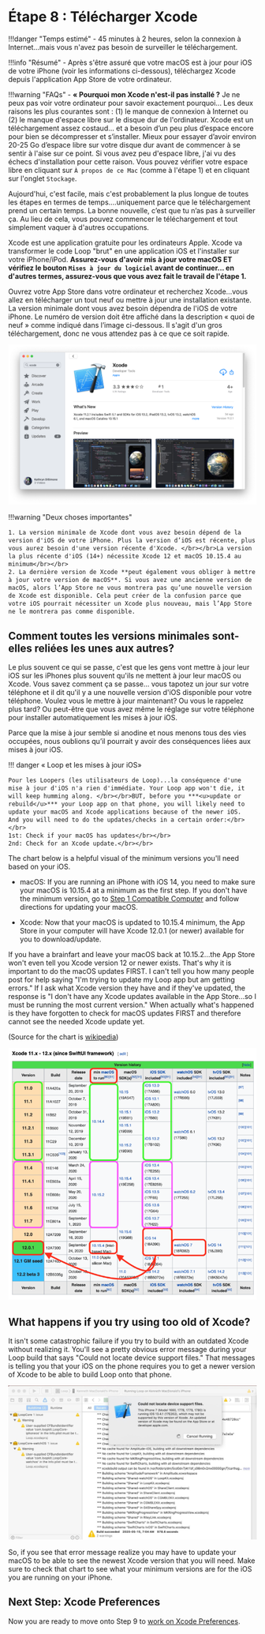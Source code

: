 # Étape 8 : Télécharger Xcode

!!!danger "Temps estimé"
    - 45 minutes à 2 heures, selon la connexion à Internet...mais vous n'avez pas besoin de surveiller le téléchargement.

!!!info "Résumé"
    - Après s'être assuré que votre macOS est à jour pour iOS de votre iPhone (voir les informations ci-dessous), téléchargez Xcode depuis l'application App Store de votre ordinateur.

!!!warning "FAQs"
    - **« Pourquoi mon Xcode n'est-il pas installé ?** Je ne peux pas voir votre ordinateur pour savoir exactement pourquoi... Les deux raisons les plus courantes sont : (1) le manque de connexion à Internet ou (2) le manque d'espace libre sur le disque dur de l'ordinateur. Xcode est un téléchargement assez costaud... et a besoin d’un peu plus d’espace encore pour bien se décompresser et s’installer. Mieux pour essayer d’avoir environ 20-25 Go d’espace libre sur votre disque dur avant de commencer à se sentir à l'aise sur ce point. Si vous avez peu d'espace libre, j'ai vu des échecs d'installation pour cette raison. Vous pouvez vérifier votre espace libre en cliquant sur `À propos de ce Mac` (comme à l'étape 1) et en cliquant sur l'onglet `Stockage`.

Aujourd'hui, c'est facile, mais c'est probablement la plus longue de toutes les étapes en termes de temps....uniquement parce que le téléchargement prend un certain temps. La bonne nouvelle, c’est que tu n’as pas à surveiller ça. Au lieu de cela, vous pouvez commencer le téléchargement et tout simplement vaquer à d'autres occupations.

Xcode est une application gratuite pour les ordinateurs Apple. Xcode va transformer le code Loop "brut" en une application iOS et l'installer sur votre iPhone/iPod. **Assurez-vous d'avoir mis à jour votre macOS ET vérifiez le bouton `Mises à jour du logiciel` avant de continuer... en d'autres termes, assurez-vous que vous avez fait le travail de l'étape 1.**

Ouvrez votre App Store dans votre ordinateur et recherchez Xcode...vous allez en télécharger un tout neuf ou mettre à jour une installation existante. La version minimale dont vous avez besoin dépendra de l'iOS de votre iPhone. Le numéro de version doit être affiché dans la description « quoi de neuf » comme indiqué dans l’image ci-dessous. Il s'agit d'un gros téléchargement, donc ne vous attendez pas à ce que ce soit rapide.

![../img/xcode.png](img/xcode.png)

!!!warning "Deux choses importantes"

    1. La version minimale de Xcode dont vous avez besoin dépend de la version d'iOS de votre iPhone. Plus la version d’iOS est récente, plus vous aurez besoin d'une version récente d'Xcode. </br></br>La version la plus récente d'iOS (14+) nécessite Xcode 12 et macOS 10.15.4 au minimum</br></br>
    2. La dernière version de Xcode **peut également vous obliger à mettre à jour votre version de macOS**. Si vous avez une ancienne version de macOS, alors l’App Store ne vous montrera pas qu’une nouvelle version de Xcode est disponible. Cela peut créer de la confusion parce que votre iOS pourrait nécessiter un Xcode plus nouveau, mais l’App Store ne le montrera pas comme disponible.

## Comment toutes les versions minimales sont-elles reliées les unes aux autres?

Le plus souvent ce qui se passe, c'est que les gens vont mettre à jour leur iOS sur les iPhones plus souvent qu'ils ne mettent à jour leur macOS ou Xcode.  Vous savez comment ça se passe... vous tapotez un jour sur votre téléphone et il dit qu'il y a une nouvelle version d'iOS disponible pour votre téléphone. Voulez vous le mettre à jour maintenant? Ou vous le rappelez plus tard? Ou peut-être que vous avez même le réglage sur votre téléphone pour installer automatiquement les mises à jour iOS.

Parce que la mise à jour semble si anodine et nous menons tous des vies occupées, nous oublions qu’il pourrait y avoir des conséquences liées aux mises à jour iOS.

!!! danger « Loop et les mises à jour iOS»

    Pour les Loopers (les utilisateurs de Loop)...la conséquence d'une mise à jour d'iOS n'a rien d'immédiate. Your Loop app won't die, it will keep humming along. </br></br>BUT, before you ***<u>update or rebuild</u>*** your Loop app on that phone, you will likely need to update your macOS and Xcode applications because of the newer iOS.  And you will need to do the updates/checks in a certain order:</br></br>
    1st: Check if your macOS has updates</br></br>
    2nd: Check for an Xcode update.</br></br>

The chart below is a helpful visual of the minimum versions you'll need based on your iOS.

* macOS: If you are running an iPhone with iOS 14, you need to make sure your macOS is 10.15.4 at a minimum as the first step. If you don't have the minimum version, go to [Step 1 Compatible Computer](step1.md#check-your-macos) and follow directions for updating your macOS.

* Xcode: Now that your macOS is updated to 10.15.4 minimum, the App Store in your computer will have Xcode 12.0.1 (or newer) available for you to download/update.

If you have a brainfart and leave your macOS back at 10.15.2...the App Store won't even tell you Xcode version 12 or newer exists. That's why it is important to do the macOS updates FIRST. I can't tell you how many people post for help saying "I'm trying to update my Loop app but am getting errors." If I ask what Xcode version they have and if they've updated, the response is "I don't have any Xcode updates available in the App Store...so I must be running the most current version." When actually what's happened is they have forgotten to check for macOS updates FIRST and therefore cannot see the needed Xcode update yet.

(Source for the chart is [wikipedia](https://en.wikipedia.org/wiki/Xcode))

![img/minimum-related.png](img/minimum-related.png)

## What happens if you try using too old of Xcode?

It isn't some catastrophic failure if you try to build with an outdated Xcode without realizing it. You'll see a pretty obvious error message during your Loop build that says "Could not locate device support files." That messages is telling you that your iOS on the phone requires you to get a newer version of Xcode to be able to build Loop onto that phone.

![../img/device-support-files.jpg](img/device-support-files.jpg)

So, if you see that error message realize you may have to update your macOS to be able to see the newest Xcode version that you will need. Make sure to check that chart to see what your minimum versions are for the iOS you are running on your iPhone.

## Next Step: Xcode Preferences

Now you are ready to move onto Step 9 to [work on Xcode Preferences](step9.md).
